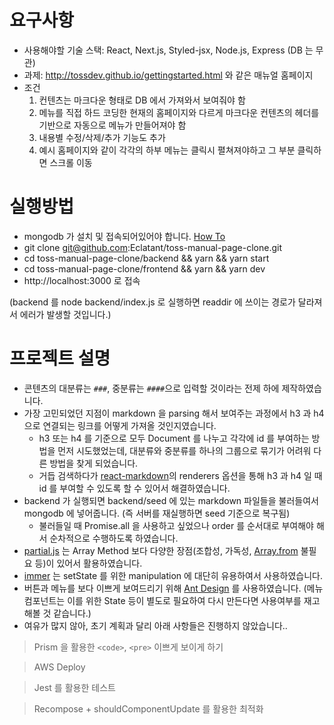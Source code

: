 # 요구사항

* 사용해야할 기술 스택: React, Next.js, Styled-jsx, Node.js, Express (DB 는 무관)
* 과제: http://tossdev.github.io/gettingstarted.html 와 같은 매뉴얼 홈페이지
* 조건
  1. 컨텐츠는 마크다운 형태로 DB 에서 가져와서 보여줘야 함
  2. 메뉴를 직접 하드 코딩한 현재의 홈페이지와 다르게 마크다운 컨텐츠의 헤더를 기반으로 자동으로 메뉴가 만들어져야 함
  3. 내용별 수정/삭제/추가 기능도 추가
  4. 예시 홈페이지와 같이 각각의 하부 메뉴는 클릭시 펼쳐져야하고 그 부분 클릭하면 스크롤 이동

# 실행방법

* mongodb 가 설치 및 접속되어있어야 합니다. [How To](https://docs.mongodb.com/manual/tutorial/install-mongodb-on-os-x/)
* git clone git@github.com:Eclatant/toss-manual-page-clone.git
* cd toss-manual-page-clone/backend && yarn && yarn start
* cd toss-manual-page-clone/frontend && yarn && yarn dev
* http://localhost:3000 로 접속

(backend 를 node backend/index.js 로 실행하면 readdir 에 쓰이는 경로가 달라져서 에러가 발생할 것입니다.)

# 프로젝트 설명

* 콘텐츠의 대분류는 `###`, 중분류는 `####`으로 입력할 것이라는 전제 하에 제작하였습니다.
* 가장 고민되었던 지점이 markdown 을 parsing 해서 보여주는 과정에서 h3 과 h4 으로 연결되는 링크를 어떻게 가져올 것인지였습니다.
  * h3 또는 h4 를 기준으로 모두 Document 를 나누고 각각에 id 를 부여하는 방법을 먼저 시도했었는데, 대분류와 중분류를 하나의 그룹으로 묶기가 어려워 다른 방법을 찾게 되었습니다.
  * 거듭 검색하다가 [react-markdown](https://github.com/rexxars/react-markdown)의 renderers 옵션을 통해 h3 과 h4 일 때 id 를 부여할 수 있도록 할 수 있어서 해결하였습니다.
* backend 가 실행되면 backend/seed 에 있는 markdown 파일들을 불러들여서 mongodb 에 넣어줍니다. (즉 서버를 재실행하면 seed 기준으로 복구됨)
  * 불러들일 때 Promise.all 을 사용하고 싶었으나 order 를 순서대로 부여해야 해서 순차적으로 수행하도록 하였습니다.
* [partial.js](https://marpple.github.io/partial.js/) 는 Array Method 보다 다양한 장점(조합성, 가독성, [Array.from](https://developer.mozilla.org/ko/docs/Web/JavaScript/Reference/Global_Objects/Array/from) 불필요 등)이 있어서 활용하였습니다.
* [immer](https://github.com/mweststrate/immer) 는 setState 를 위한 manipulation 에 대단히 유용하여서 사용하였습니다.
* 버튼과 메뉴를 보다 이쁘게 보여드리기 위해 [Ant Design](https://ant.design/docs/react/introduce) 를 사용하였습니다. (메뉴 컴포넌트는 이를 위한 State 등이 별도로 필요하여 다시 만든다면 사용여부를 재고해볼 것 같습니다.)
* 여유가 많지 않아, 초기 계획과 달리 아래 사항들은 진행하지 않았습니다..

> Prism 을 활용한 `<code>`, `<pre>` 이쁘게 보이게 하기

> AWS Deploy

> Jest 를 활용한 테스트

> Recompose + shouldComponentUpdate 를 활용한 최적화

